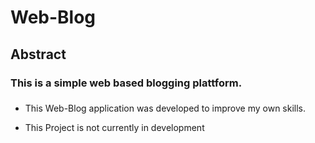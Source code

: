 # Web-Blog
## Abstract
### This is a simple web based blogging plattform.
###
- This Web-Blog application was developed to improve my own skills.

- This Project is not currently in development
